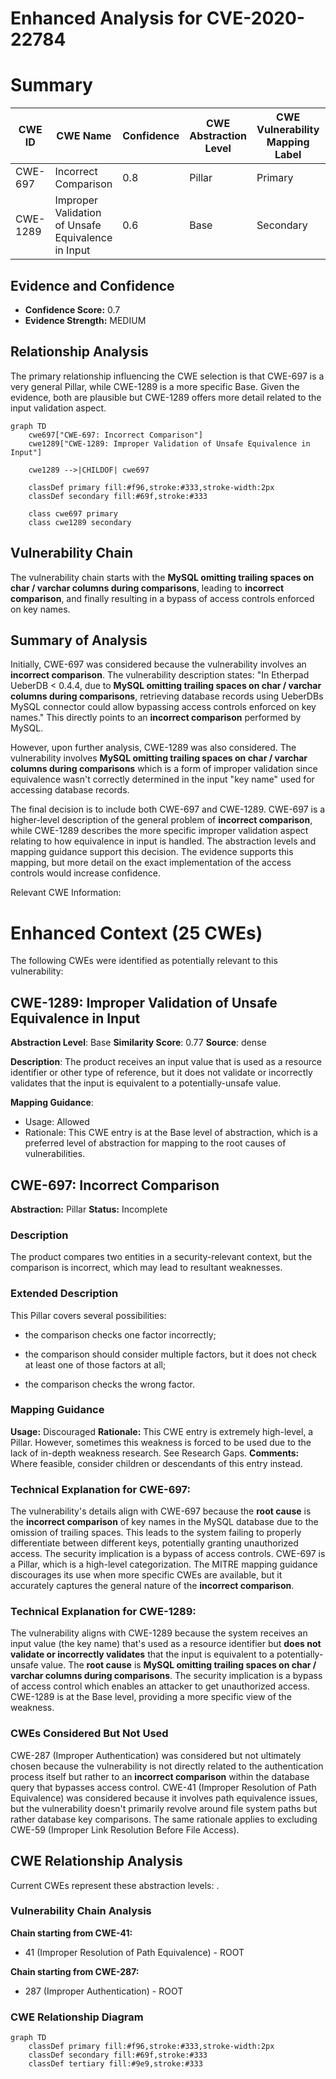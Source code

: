 # Enhanced Analysis for CVE-2020-22784

# Summary
| CWE ID | CWE Name | Confidence | CWE Abstraction Level | CWE Vulnerability Mapping Label | CWE-Vulnerability Mapping Notes |
|---|---|---|---|---|---|
| CWE-697 | Incorrect Comparison | 0.8 | Pillar | Primary | Discouraged |
| CWE-1289 | Improper Validation of Unsafe Equivalence in Input | 0.6 | Base | Secondary | Allowed |

## Evidence and Confidence

*   **Confidence Score:** 0.7
*   **Evidence Strength:** MEDIUM

## Relationship Analysis
The primary relationship influencing the CWE selection is that CWE-697 is a very general Pillar, while CWE-1289 is a more specific Base. Given the evidence, both are plausible but CWE-1289 offers more detail related to the input validation aspect.

```mermaid
graph TD
    cwe697["CWE-697: Incorrect Comparison"]
    cwe1289["CWE-1289: Improper Validation of Unsafe Equivalence in Input"]
    
    cwe1289 -->|CHILDOF| cwe697
    
    classDef primary fill:#f96,stroke:#333,stroke-width:2px
    classDef secondary fill:#69f,stroke:#333
    
    class cwe697 primary
    class cwe1289 secondary
```

## Vulnerability Chain
The vulnerability chain starts with the **MySQL omitting trailing spaces on char / varchar columns during comparisons**, leading to **incorrect comparison**, and finally resulting in a bypass of access controls enforced on key names.

## Summary of Analysis
Initially, CWE-697 was considered because the vulnerability involves an **incorrect comparison**. The vulnerability description states: "In Etherpad UeberDB < 0.4.4, due to **MySQL omitting trailing spaces on char / varchar columns during comparisons**, retrieving database records using UeberDBs MySQL connector could allow bypassing access controls enforced on key names." This directly points to an **incorrect comparison** performed by MySQL.

However, upon further analysis, CWE-1289 was also considered. The vulnerability involves **MySQL omitting trailing spaces on char / varchar columns during comparisons** which is a form of improper validation since equivalence wasn't correctly determined in the input "key name" used for accessing database records.

The final decision is to include both CWE-697 and CWE-1289. CWE-697 is a higher-level description of the general problem of **incorrect comparison**, while CWE-1289 describes the more specific improper validation aspect relating to how equivalence in input is handled. The abstraction levels and mapping guidance support this decision. The evidence supports this mapping, but more detail on the exact implementation of the access controls would increase confidence.

Relevant CWE Information:

# Enhanced Context (25 CWEs)
The following CWEs were identified as potentially relevant to this vulnerability:

## CWE-1289: Improper Validation of Unsafe Equivalence in Input
**Abstraction Level**: Base
**Similarity Score**: 0.77
**Source**: dense

**Description**:
The product receives an input value that is used as a resource identifier or other type of reference, but it does not validate or incorrectly validates that the input is equivalent to a potentially-unsafe value.

**Mapping Guidance**:
- Usage: Allowed
- Rationale: This CWE entry is at the Base level of abstraction, which is a preferred level of abstraction for mapping to the root causes of vulnerabilities.

## CWE-697: Incorrect Comparison
**Abstraction:** Pillar
**Status:** Incomplete

### Description
The product compares two entities in a security-relevant context, but the comparison is incorrect, which may lead to resultant weaknesses.

### Extended Description


This Pillar covers several possibilities:


  - the comparison checks one factor incorrectly;

  - the comparison should consider multiple factors, but it does not check at least one of those factors at all;

  - the comparison checks the wrong factor.

### Mapping Guidance
**Usage:** Discouraged
**Rationale:** This CWE entry is extremely high-level, a Pillar. However, sometimes this weakness is forced to be used due to the lack of in-depth weakness research. See Research Gaps.
**Comments:** Where feasible, consider children or descendants of this entry instead.

### Technical Explanation for CWE-697:
The vulnerability's details align with CWE-697 because the **root cause** is the **incorrect comparison** of key names in the MySQL database due to the omission of trailing spaces. This leads to the system failing to properly differentiate between different keys, potentially granting unauthorized access. The security implication is a bypass of access controls. CWE-697 is a Pillar, which is a high-level categorization. The MITRE mapping guidance discourages its use when more specific CWEs are available, but it accurately captures the general nature of the **incorrect comparison**.

### Technical Explanation for CWE-1289:
The vulnerability aligns with CWE-1289 because the system receives an input value (the key name) that's used as a resource identifier but **does not validate or incorrectly validates** that the input is equivalent to a potentially-unsafe value. The **root cause** is **MySQL omitting trailing spaces on char / varchar columns during comparisons**. The security implication is a bypass of access control which enables an attacker to get unauthorized access. CWE-1289 is at the Base level, providing a more specific view of the weakness.

### CWEs Considered But Not Used
CWE-287 (Improper Authentication) was considered but not ultimately chosen because the vulnerability is not directly related to the authentication process itself but rather to an **incorrect comparison** within the database query that bypasses access control. CWE-41 (Improper Resolution of Path Equivalence) was considered because it involves path equivalence issues, but the vulnerability doesn't primarily revolve around file system paths but rather database key comparisons. The same rationale applies to excluding CWE-59 (Improper Link Resolution Before File Access).


## CWE Relationship Analysis

Current CWEs represent these abstraction levels: .


### Vulnerability Chain Analysis

**Chain starting from CWE-41:**
- 41 (Improper Resolution of Path Equivalence) - ROOT


**Chain starting from CWE-287:**
- 287 (Improper Authentication) - ROOT



### CWE Relationship Diagram

```mermaid
graph TD
    classDef primary fill:#f96,stroke:#333,stroke-width:2px
    classDef secondary fill:#69f,stroke:#333
    classDef tertiary fill:#9e9,stroke:#333
```